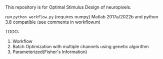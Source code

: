 This repository is for Optimal Stimulus Design of neuropixels.

run `python workflow.py` (requires numpy)
Matlab 2017a/2022b and python 3.8 compatible (see comments in workflow.m)

TODO:
1. Workflow
2. Batch Optimization with multiple channels using genetic algorithm
3. Parameterized(Fisher's Information)
